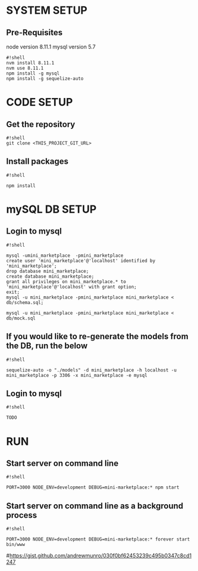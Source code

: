 # SYSTEM SETUP #

## Pre-Requisites ##
node version 8.11.1
mysql version 5.7

```
#!shell
nvm install 8.11.1
nvm use 8.11.1
npm install -g mysql
npm install -g sequelize-auto

```

# CODE SETUP #
## Get the repository ##
```
#!shell
git clone <THIS_PROJECT_GIT_URL>

```

## Install packages ##

```
#!shell

npm install

```

# mySQL DB SETUP #
## Login to mysql ##


```
#!shell  

mysql -umini_marketplace  -pmini_marketplace
create user 'mini_marketplace'@'localhost' identified by 'mini_marketplace';
drop database mini_marketplace;
create database mini_marketplace;
grant all privileges on mini_marketplace.* to 'mini_marketplace'@'localhost' with grant option;
exit;
mysql -u mini_marketplace -pmini_marketplace mini_marketplace < db/schema.sql;

mysql -u mini_marketplace -pmini_marketplace mini_marketplace < db/mock.sql

```


## If you would like to re-generate the models from the DB, run the below ##

```
#!shell

sequelize-auto -o "./models" -d mini_marketplace -h localhost -u mini_marketplace -p 3306 -x mini_marketplace -e mysql

```

## Login to mysql ##


```
#!shell

TODO

```

# RUN #
## Start server on command line ##

```
#!shell

PORT=3000 NODE_ENV=development DEBUG=mini-marketplace:* npm start

```

## Start server on command line as a background process ##

```
#!shell

PORT=3000 NODE_ENV=development DEBUG=mini-marketplace:* forever start bin/www 

```


#https://gist.github.com/andrewmunro/030f0bf62453239c495b0347c8cd1247